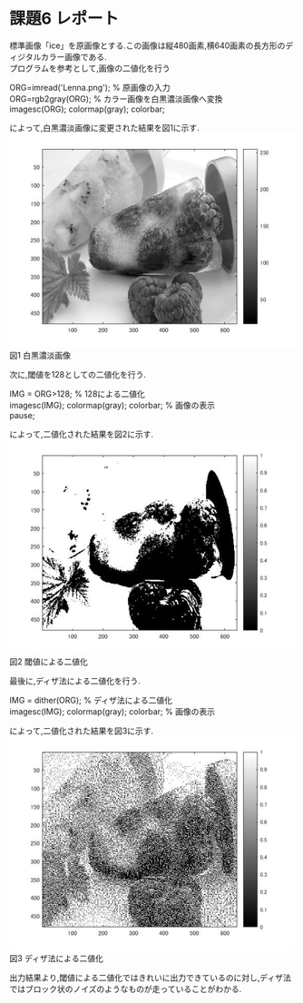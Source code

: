 # 課題6 レポート 

標準画像「ice」を原画像とする.この画像は縦480画素,横640画素の長方形のディジタルカラー画像である.  
プログラムを参考として,画像の二値化を行う  

ORG=imread('Lenna.png'); % 原画像の入力  
ORG=rgb2gray(ORG); % カラー画像を白黒濃淡画像へ変換  
imagesc(ORG); colormap(gray); colorbar;  

によって,白黒濃淡画像に変更された結果を図1に示す.  
![白黒濃淡画像](https://github.com/MakotoSaito/lecture_image_processing/blob/master/Kekka/kadai06/kadai06_00.jpg?raw=true)  
図1 白黒濃淡画像  


次に,閾値を128としての二値化を行う. 

IMG = ORG>128; % 128による二値化  
imagesc(IMG); colormap(gray); colorbar; % 画像の表示  
pause;  

によって,二値化された結果を図2に示す.  
![閾値による二値化](https://github.com/MakotoSaito/lecture_image_processing/blob/master/Kekka/kadai06/kadai06_01.jpg?raw=true)  
図2 閾値による二値化  

最後に,ディザ法による二値化を行う.  

IMG = dither(ORG); % ディザ法による二値化  
imagesc(IMG); colormap(gray); colorbar; % 画像の表示  

によって,二値化された結果を図3に示す.  
![ディザ法による二値化](https://github.com/MakotoSaito/lecture_image_processing/blob/master/Kekka/kadai06/kadai06_02.jpg?raw=true)  
図3 ディザ法による二値化  

出力結果より,閾値による二値化ではきれいに出力できているのに対し,ディザ法ではブロック状のノイズのようなものが走っていることがわかる.  
